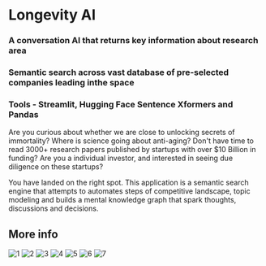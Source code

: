 # Longevity AI
### A conversation AI that returns key information about research area  
### Semantic search across vast database of pre-selected companies leading inthe space
### Tools - Streamlit, Hugging Face Sentence Xformers and Pandas

Are you curious about whether we are close to unlocking secrets of immortality? Where is science going about anti-aging? Don't have time to read 3000+ research papers published by startups with over $10 Billion in funding? Are you a individual investor, and interested in seeing due diligence on these startups? 

You have landed on the right spot. This application is a semantic search engine that attempts to automates steps of competitive landscape, topic modeling and builds a mental knowledge graph that spark thoughts, discussions and decisions.

## More info

![1](https://user-images.githubusercontent.com/9400939/215384283-a4eab303-d204-4857-afb0-67c2a9a521f3.png)
![2](https://user-images.githubusercontent.com/9400939/215384287-45c1abb5-855f-45e7-8533-46c4d02e4c51.png)
![3](https://user-images.githubusercontent.com/9400939/215384289-96875b65-5691-4d32-96ce-465515f3bd63.png)
![4](https://user-images.githubusercontent.com/9400939/215384292-cecd6f9c-2636-457d-b400-5d7c8dcd1676.png)
![5](https://user-images.githubusercontent.com/9400939/215384295-267aa649-d976-454c-bacd-923f0bbc38ee.png)
![6](https://user-images.githubusercontent.com/9400939/215384297-df7dfd86-f93f-4935-9140-7e9550d1d7c2.png)
![7](https://user-images.githubusercontent.com/9400939/215384298-aec3f685-c427-434b-b276-f77bf714fc67.png)
